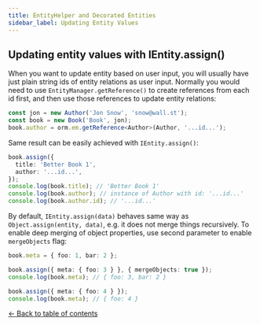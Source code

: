 ```yaml
---
title: EntityHelper and Decorated Entities
sidebar_label: Updating Entity Values
---
```


## Updating entity values with IEntity.assign()

When you want to update entity based on user input, you will usually have just plain
string ids of entity relations as user input. Normally you would need to use 
`EntityManager.getReference()` to create references from each id first, and then
use those references to update entity relations:

```typescript
const jon = new Author('Jon Snow', 'snow@wall.st');
const book = new Book('Book', jon);
book.author = orm.em.getReference<Author>(Author, '...id...');
```

Same result can be easily achieved with `IEntity.assign()`:

```typescript
book.assign({ 
  title: 'Better Book 1', 
  author: '...id...',
});
console.log(book.title); // 'Better Book 1'
console.log(book.author); // instance of Author with id: '...id...'
console.log(book.author.id); // '...id...'
```

By default, `IEntity.assign(data)` behaves same way as `Object.assign(entity, data)`, 
e.g. it does not merge things recursively. To enable deep merging of object properties, 
use second parameter to enable `mergeObjects` flag:

```typescript
book.meta = { foo: 1, bar: 2 };

book.assign({ meta: { foo: 3 } }, { mergeObjects: true });
console.log(book.meta); // { foo: 3, bar: 2 }

book.assign({ meta: { foo: 4 } });
console.log(book.meta); // { foo: 4 }
```

[&larr; Back to table of contents](index.md#table-of-contents)
